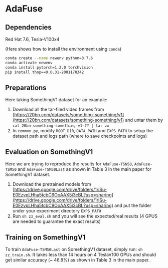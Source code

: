 # AdaFuse

## Dependencies
Red Hat 7.6, Tesla-V100x4

(Here shows how to install the environment using `conda`)
```bash
conda create --name newenv python=3.7.6
conda activate newenv
conda install pytorch=1.2.0 torchvision
pip install thop==0.0.31-2001170342
```

## Preparations
Here taking SomethingV1 dataset for an example:
1. Download all the tar-filed video frames from [https://20bn.com/datasets/something-something/v1](https://20bn.com/datasets/something-something/v1) and  untar them by `cat 20bn-something-something-v1-?? | tar zx`
2. In `common.py`,  modify `ROOT_DIR`, `DATA_PATH` and `EXPS_PATH` to setup the dataset path and logs path (where to save checkpoints and logs)

## Evaluation on SomethingV1
Here we are trying to reproduce the results for `AdaFuse-TSN50`, `AdaFuse-TSM50` and `AdaFuse-TSM50Last` as shown in Table 3 in the main paper for SomethingV1 dataset.
1. Download the pretrained models from [https://drive.google.com/drive/folders/1riSu-E0EzvpLHha5tcbC9OoAAX5i3cBL?usp=sharing](https://drive.google.com/drive/folders/1riSu-E0EzvpLHha5tcbC9OoAAX5i3cBL?usp=sharing) and put the folder under your experiment directory `EXPS_PATH`
2. Run `sh zz_eval.sh` and you will see the expected/real results (4 GPUS are needed to guarantee the exact results)

## Training on SomethingV1
To train `AdaFuse-TSM50Last` on SomethingV1 dataset, simply run: `sh zz_train.sh`. It takes less than 14 hours on 4 TeslaV100 GPUs and should get similar accuracy (~ 46.8%) as shown in Table 3 in the main paper.

